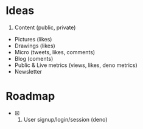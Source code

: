 # Ideas

1. Content (public, private)

- Pictures (likes)
- Drawings (likes)
- Micro (tweets, likes, comments)
- Blog (coments)
- Public & Live metrics (views, likes, deno metrics)
- Newsletter

# Roadmap

- [x] 1. User signup/login/session (deno) 
